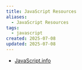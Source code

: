 ```yaml
---
title: JavaScript Resources
aliases:
  - JavaScript Resources
tags:
  - javascript
created: 2025-07-08
updated: 2025-07-08
---
```


- [JavaScript.info](https://javascript.info/)